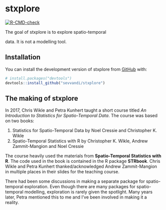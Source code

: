 
<!-- README.md is generated from README.Rmd. Please edit that file -->

# stxplore

<!-- badges: start -->

[![R-CMD-check](https://github.com/sevvandi/stxplore/actions/workflows/R-CMD-check.yaml/badge.svg)](https://github.com/sevvandi/stxplore/actions/workflows/R-CMD-check.yaml)
<!-- badges: end --> The goal of stxplore is to explore spatio-temporal
data. It is not a modelling tool.

## Installation

You can install the development version of stxplore from
[GitHub](https://github.com/) with:

``` r
# install.packages("devtools")
devtools::install_github("sevvandi/stxplore")
```

## The making of stxplore

In 2017, Chris Wikle and Petra Kunhert taught a short course titled *An
Introduction to Statistics for Spatio-Temporal Data*. The course was
based on two books:

1.  Statistics for Spatio-Temporal Data by Noel Cressie and
    Christopher K. Wikle
2.  Spatio-Temporal Statistics with R by Christopher K. Wikle, Andrew
    Zammit-Mangion and Noel Cressie

The course heavily used the materials from **Spatio-Temporal Statistics
with R**. The code used in the book is contained in the R package
**STRbook**. Chris Wikle and Petra Kunhert thanked/acknowledged Andrew
Zammit-Mangion in multiple places in their slides for the teaching
course.

There had been some discussions in making a separate package for
spatio-temporal exploration. Even though there are many packages for
spatio-temporal modelling, exploration is rarely given the spotlight.
Many years later, Petra mentioned this to me and I’ve been involved in
making it a reality.

<!-- ## Example -->
<!-- This is a basic example which shows you how to solve a common problem: -->
<!-- ```{r example} -->
<!-- library(stxplore) -->
<!-- ## basic example code -->
<!-- ``` -->
<!-- To do -->
